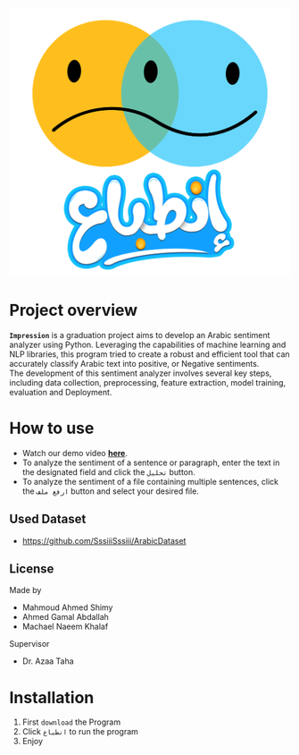![alt text](Images/Logo.png)


# Project overview
<b>`Impression`</b> is a graduation project aims to develop an Arabic sentiment analyzer using Python. Leveraging the capabilities of machine learning and NLP libraries, this program tried to create a robust and efficient tool that can accurately classify Arabic text into positive, or Negative sentiments.<br>The development of this sentiment analyzer involves several key steps, including data collection, preprocessing, feature extraction, model training, evaluation and Deployment.<br>

<h1>How to use</h1>
    <ul>
        <li>Watch our demo video <b><a href="https://drive.google.com/file/d/1-zVmfCjIHrF8p5WQEIbMdEH_Im3xZZh7/view?usp=drive_link">here</a></b>.</li>
        <li>To analyze the sentiment of a sentence or paragraph, enter the text in the designated field and click the <code>تحليل</code> button.</li>
        <li>To analyze the sentiment of a file containing multiple sentences, click the <code>ارفع ملف</code> button and select your desired file.</li>
    </ul>
  
## Used Dataset
* https://github.com/SssiiiSssiii/ArabicDataset
## License
Made by      
* Mahmoud Ahmed Shimy
* Ahmed Gamal Abdallah
* Machael Naeem Khalaf
                                                  
                                                  
Supervisor   
* Dr. Azaa Taha
                                             

# Installation
1. First `download` the Program
2. Click `انطباع` to run the program
3. Enjoy
